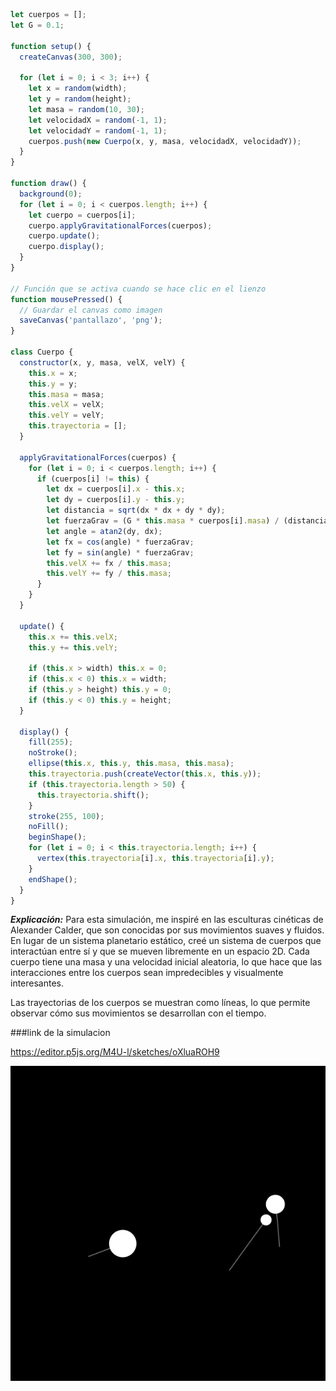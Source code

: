 ```js
let cuerpos = [];
let G = 0.1;  

function setup() {
  createCanvas(300, 300);

  for (let i = 0; i < 3; i++) {
    let x = random(width);
    let y = random(height);
    let masa = random(10, 30);
    let velocidadX = random(-1, 1);
    let velocidadY = random(-1, 1);
    cuerpos.push(new Cuerpo(x, y, masa, velocidadX, velocidadY));
  }
}

function draw() {
  background(0);
  for (let i = 0; i < cuerpos.length; i++) {
    let cuerpo = cuerpos[i];
    cuerpo.applyGravitationalForces(cuerpos);
    cuerpo.update();
    cuerpo.display();
  }
}

// Función que se activa cuando se hace clic en el lienzo
function mousePressed() {
  // Guardar el canvas como imagen
  saveCanvas('pantallazo', 'png');
}

class Cuerpo {
  constructor(x, y, masa, velX, velY) {
    this.x = x;
    this.y = y;
    this.masa = masa;
    this.velX = velX;
    this.velY = velY;
    this.trayectoria = [];  
  }
  
  applyGravitationalForces(cuerpos) {
    for (let i = 0; i < cuerpos.length; i++) {
      if (cuerpos[i] != this) {
        let dx = cuerpos[i].x - this.x;
        let dy = cuerpos[i].y - this.y;
        let distancia = sqrt(dx * dx + dy * dy);
        let fuerzaGrav = (G * this.masa * cuerpos[i].masa) / (distancia * distancia);
        let angle = atan2(dy, dx);
        let fx = cos(angle) * fuerzaGrav;
        let fy = sin(angle) * fuerzaGrav;
        this.velX += fx / this.masa;
        this.velY += fy / this.masa;
      }
    }
  }
  
  update() {
    this.x += this.velX;
    this.y += this.velY;
    
    if (this.x > width) this.x = 0;
    if (this.x < 0) this.x = width;
    if (this.y > height) this.y = 0;
    if (this.y < 0) this.y = height;
  }

  display() {
    fill(255);
    noStroke();
    ellipse(this.x, this.y, this.masa, this.masa); 
    this.trayectoria.push(createVector(this.x, this.y));
    if (this.trayectoria.length > 50) {
      this.trayectoria.shift();
    }
    stroke(255, 100);
    noFill();
    beginShape();
    for (let i = 0; i < this.trayectoria.length; i++) {
      vertex(this.trayectoria[i].x, this.trayectoria[i].y);
    }
    endShape();
  }
}

```

***Explicación:***
Para esta simulación, me inspiré en las esculturas cinéticas de Alexander Calder, que son conocidas por sus movimientos suaves y fluidos. En lugar de un sistema planetario estático, creé un sistema de cuerpos que interactúan entre sí y que se mueven libremente en un espacio 2D. Cada cuerpo tiene una masa y una velocidad inicial aleatoria, lo que hace que las interacciones entre los cuerpos sean impredecibles y visualmente interesantes.

Las trayectorias de los cuerpos se muestran como líneas, lo que permite observar cómo sus movimientos se desarrollan con el tiempo.


###link de la simulacion

https://editor.p5js.org/M4U-l/sketches/oXluaROH9



![](https://github.com/jfUPB/simulacion-M4U-l/blob/main/src/assets/Uni3Act11.png)
